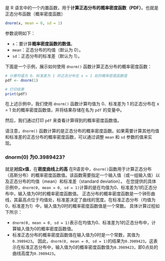  是 R 语言中的一个内置函数，用于**计算正态分布的概率密度函数（PDF）**。也就是正态分布函数（概率密度函数）
```R
dnorm(x, mean = 0, sd = 1)
```

参数说明如下：

- `x`：要计算**概率密度函数的数值**。
- `mean`：正态分布的均值（默认为 0）。
- `sd`：正态分布的标准差（默认为 1）。

下面是一个示例，展示如何使用 `dnorm()` 函数计算正态分布的概率密度函数：

```R
# 计算均值为 0、标准差为 1 的正态分布在 x = 1 处的概率密度函数值
pdf <- dnorm(1)

# 打印结果
print(pdf)
```

在上述示例中，我们使用 `dnorm()` 函数计算均值为 0、标准差为 1 的正态分布在 x = 1 处的概率密度函数值，并将结果存储在名为 `pdf` 的变量中。

然后，我们通过打印 `pdf` 来查看计算得到的概率密度函数值。

请注意，`dnorm()` 函数计算的是正态分布的概率密度函数。如果需要计算其他均值和标准差的正态分布的概率密度函数，可以通过调整 `mean` 和 `sd` 参数的值来实现。


### dnorm(0) 为0.3989423?
就是**对应x值**，在**密度曲线上的高**
在R语言中，`dnorm()`函数用于计算正态分布（高斯分布）的概率密度函数值。该函数需要指定一个输入值（或一组输入值）以及正态分布的均值（mean）和标准差（standard deviation）。
在您提供的具体示例中，`dnorm(0, mean = 0, sd = 1)`计算的是在均值为0、标准差为1的正态分布中，输入值为0时的概率密度函数值。
正态分布的概率密度函数是一个钟形曲线，其最高点位于均值处，标准差决定了曲线的宽度。在标准正态分布（均值为0，标准差为1）中，输入值为0时的概率密度函数值是一个常数。
具体计算过程如下所示：
- `dnorm(0, mean = 0, sd = 1)`表示在均值为0、标准差为1的正态分布中，计算输入值为0的概率密度函数值。
- 标准正态分布的概率密度函数值在输入值为0时是一个常数，其值为`0.3989423`。
因此，`dnorm(0, mean = 0, sd = 1)`的结果为`0.3989423`。这表示在标准正态分布中，输入值为0的概率密度函数值为`0.3989423`，即0点处的曲线高度为`0.3989423`。
